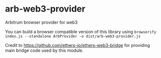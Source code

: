 # arb-web3-provider
Arbitrum browser provider for web3

You can build a browser compatible version of this library using `browserify index.js --standalone ArbProvider -o dist/arb-web3-provider.js`

Credit to https://github.com/ethers-io/ethers-web3-bridge for providing main bridge code used by this module.